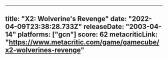 
---
title: "X2: Wolverine's Revenge"
date: "2022-04-09T23:38:28.733Z"
releaseDate: "2003-04-14"
platforms: ["gcn"]
score: 62
metacriticLink: "https://www.metacritic.com/game/gamecube/x2-wolverines-revenge"
---
